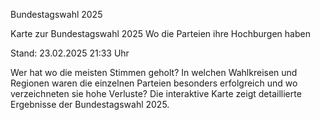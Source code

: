 Bundestagswahl 2025


Karte zur Bundestagswahl 2025
Wo die Parteien ihre Hochburgen haben


Stand: 23.02.2025 21:33 Uhr


Wer hat wo die meisten Stimmen geholt? In welchen Wahlkreisen und Regionen waren die einzelnen Parteien besonders erfolgreich und wo verzeichneten sie hohe Verluste? Die interaktive Karte zeigt detaillierte Ergebnisse der Bundestagswahl 2025.


